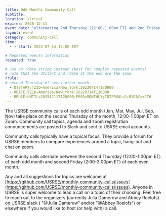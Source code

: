 ```yaml
---
title: Odd Months Community Call
subtitle:
location: Virtual
expires: 2025-12-11
event_date: "alternating 2nd Thursday (12:00-1:00pm ET) and 2nd Friday (2:00-3:00pm ET)"
layout: event
category: community-call
time:
  - - start: 2022-07-14 12:00 EST

# Repeated events information
repeated: true

# use an rdate string instead (best for complex repeated events)
# note that the dtstart and rdate at the end are the same
rrule:
# second Thursday of every other month
  - DTSTART;TZID=America/New_York:20220714T120000
  - RDATE;TZID=America/New_York:20220714T120000
  - RRULE:UNTIL=20251211T120000;FREQ=MONTHLY;INTERVAL=2;BYDAY=+2TH
---
```


The USRSE community calls of each odd month (Jan, Mar, May, Jul, Sep, Nov) take place on the second Thursday of the month, 12:00-1:00pm ET on Zoom. Community call topics, agenda and zoom registration announcements are posted to Slack and sent to USRSE email accounts.

Community calls typically have a topical focus. They provide a forum for USRSE members to compare experiences around a topic, hang-out and chat on zoom.

Community calls alternate between the second Thursday (12:00-1:00pm ET) of each odd month and second Friday (2:00-3:00pm ET) of each even month. 

Any and all suggestions for topics are
welcome at [https://github.com/USRSE/monthly-community-calls/issues](https://github.com/USRSE/monthly-community-calls/issues).
Anyone in USRSE is super welcome to lead a call on a topic of their choosing. Feel free to reach out to the organizers (currently Julia Damerow and
Abbey Roelofs) on USRSE slack ( "@Julia Damerow" and/or "@Abbey Roelofs") or elsewhere if you would like to host (or help with) a call.
